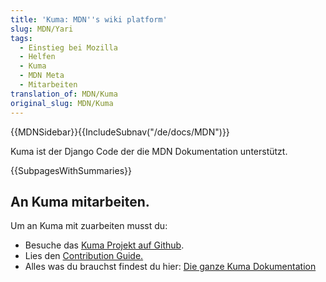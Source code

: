 ```yaml
---
title: 'Kuma: MDN''s wiki platform'
slug: MDN/Yari
tags:
  - Einstieg bei Mozilla
  - Helfen
  - Kuma
  - MDN Meta
  - Mitarbeiten
translation_of: MDN/Kuma
original_slug: MDN/Kuma
---
```

{{MDNSidebar}}{{IncludeSubnav("/de/docs/MDN")}}

Kuma ist der Django Code der die MDN Dokumentation unterstützt.

{{SubpagesWithSummaries}}

## An Kuma mitarbeiten.

Um an Kuma mit zuarbeiten musst du:

- Besuche das [Kuma Projekt auf Github](https://github.com/mozilla/kuma).
- Lies den [Contribution Guide.](https://github.com/mozilla/kuma/blob/master/CONTRIBUTING.md)
- Alles was du brauchst findest du hier: [Die ganze Kuma Dokumentation](http://kuma.readthedocs.org/en/latest/)
